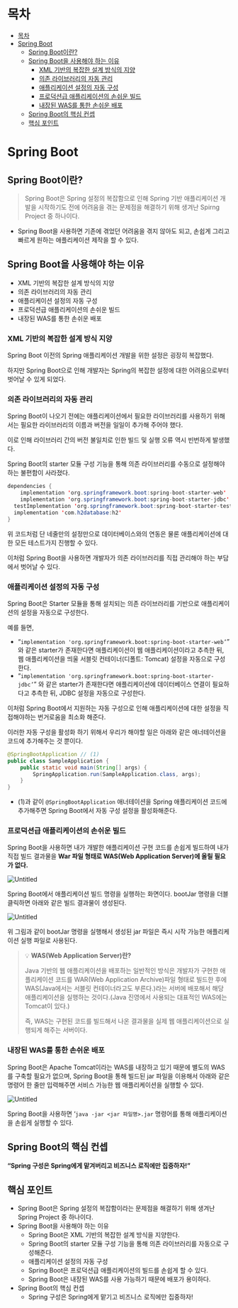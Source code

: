 # 목차
* [목차](#목차)
* [Spring Boot](#spring-boot)
    + [Spring Boot이란?](#spring-boot이란)
    + [Spring Boot을 사용해야 하는 이유](#spring-boot을-사용해야-하는-이유)
        + [XML 기반의 복잡한 설계 방식의 지양](#xml-기반의-복잡한-설계-방식-지양)
        + [의존 라이브러리의 자동 관리](#의존-라이브러리의-자동-관리)
        + [애플리케이션 설정의 자동 구성](#애플리케이션-설정의-자동-구성)
        + [프로덕션급 애플리케이션의 손쉬운 빌드](#프로덕션급-애플리케이션의-손쉬운-빌드)
        + [내장된 WAS를 통한 손쉬운 배포](#내장된-was를-통한-손쉬운-배포)
    + [Spring Boot의 핵심 컨셉](#spring-boot의-핵심-컨셉)
    + [핵심 포인트](#핵심-포인트)

# Spring Boot

## Spring Boot이란?

> Spring Boot은 Spring 설정의 복잡함으로 인해 Spring 기반 애플리케이션 개발을 시작하기도 전에 어려움을 겪는 문제점을 해결하기 위해 생겨난 Spirng Project 중 하나이다.
> 
- Spring Boot을 사용하면 기존에 겪었던 어려움을 겪지 않아도 되고, 손쉽게 그리고 빠르게 원하는 애플리케이션 제작을 할 수 있다.

## Spring Boot을 사용해야 하는 이유

- XML 기반의 복잡한 설계 방식의 지양
- 의존 라이브러리의 자동 관리
- 애플리케이션 설정의 자동 구성
- 프로덕션급 애플리케이션의 손쉬운 빌드
- 내장된 WAS를 통한 손쉬운 배포

### XML 기반의 복잡한 설계 방식 지양

Spring Boot 이전의 Spring 애플리케이션 개발을 위한 설정은 굉장히 복잡했다.

하지만 Spring Boot으로 인해 개발자는 Spring의 복잡한 설정에 대한 어려움으로부터 벗어날 수 있게 되었다.

### 의존 라이브러리의 자동 관리

Spring Boot이 나오기 전에는 애플리케이션에서 필요한 라이브러리를 사용하기 위해서는 필요한 라이브러리의 이름과 버전을 일일이 추가해 주어야 했다. 

이로 인해 라이브러리 간의 버전 불일치로 인한 빌드 및 실행 오류 역시 빈번하게 발생했다.

Spring Boot의 starter 모듈 구성 기능을 통해 의존 라이브러리를 수동으로 설정해야 하는 불편함이 사라졌다.

```java
dependencies {
	implementation 'org.springframework.boot:spring-boot-starter-web'
	implementation 'org.springframework.boot:spring-boot-starter-jdbc'
  testImplementation 'org.springframework.boot:spring-boot-starter-test'
  implementation 'com.h2database:h2'
}
```

위 코드처럼 단 네줄만의 설정만으로 데이터베이스와의 연동은 물론 애플리케이션에 대한 모든 테스트가지 진행할 수 있다.

이처럼 Spring Boot을 사용하면 개발자가 의존 라이브러리를 직접 관리해야 하는 부담에서 벗어날 수 있다.

### 애플리케이션 설정의 자동 구성

Spring Boot은 Starter 모듈을 통해 설치되는 의존 라이브러리를 기반으로 애플리케이션의 설정을 자동으로 구성한다.

예를 들면,

- “`implementation 'org.springframework.boot:spring-boot-starter-web’`” 와 같은 starter가 존재한다면 애플리케이션이 웹 애플리케이션이라고 추측한 뒤, 웹 애플리케이션을 띄울 서블릿 컨테이너(디폴트: Tomcat) 설정을 자동으로 구성한다.
- “`implementation 'org.springframework.boot:spring-boot-starter-jdbc’`” 와 같은 starter가 존재한다면 애플리케이션에 데이터베이스 연결이 필요하다고 추측한 뒤, JDBC 설정을 자동으로 구성한다.

이처럼 Spring Boot에서 지원하는 자동 구성으로 인해 애플리케이션에 대한 설정을 직접해야하는 번거로움을 최소화 해준다.

이러한 자동 구성을 활성화 하기 위해서 우리가 해야할 일은 아래와 같은 애너테이션을 코드에 추가해주는 것 뿐이다.

```java
@SpringBootApplication // (1)
public class SampleApplication {
	public static void main(String[] args) {
		SpringApplication.run(SampleApplication.class, args);
	}
}
```

- (1)과 같이 `@SpringBootApplication` 애너테이션을 Spring 애플리케이션 코드에 추가해주면 Spring Boot에서 자동 구성 설정을 활성화해준다.

### 프로덕션급 애플리케이션의 손쉬운 빌드

Spring Boot을 사용하면 내가 개발한 애플리케이션 구현 코드를 손쉽게 빌드하여 내가 직접 빌드 결과물을 **War 파일 형태로 WAS(Web Application Server)에 올릴 필요가 없다.**

![Untitled](https://s3.us-west-2.amazonaws.com/secure.notion-static.com/645edbfc-28ca-4c58-ac1d-d72454246b63/Untitled.png?X-Amz-Algorithm=AWS4-HMAC-SHA256&X-Amz-Content-Sha256=UNSIGNED-PAYLOAD&X-Amz-Credential=AKIAT73L2G45EIPT3X45%2F20221012%2Fus-west-2%2Fs3%2Faws4_request&X-Amz-Date=20221012T054517Z&X-Amz-Expires=86400&X-Amz-Signature=17e44978f145b131e3774a42a343f5f186832d8bd930656b58e54df7cadd8ac3&X-Amz-SignedHeaders=host&response-content-disposition=filename%20%3D%22Untitled.png%22&x-id=GetObject)

Spring Boot에서 애플리케이션 빌드 명령을 실행하는 화면이다. bootJar 명령을 더블 클릭하면 아래와 같은 빌드 결과물이 생성된다.

![Untitled](https://s3.us-west-2.amazonaws.com/secure.notion-static.com/59b5f7a2-c93d-466e-a9fe-493c3d5b7d48/Untitled.png?X-Amz-Algorithm=AWS4-HMAC-SHA256&X-Amz-Content-Sha256=UNSIGNED-PAYLOAD&X-Amz-Credential=AKIAT73L2G45EIPT3X45%2F20221012%2Fus-west-2%2Fs3%2Faws4_request&X-Amz-Date=20221012T054534Z&X-Amz-Expires=86400&X-Amz-Signature=287a23e05ea48fe76ff69cc7fd7ab075574494a2f9e7a5a633519acdac04567d&X-Amz-SignedHeaders=host&response-content-disposition=filename%20%3D%22Untitled.png%22&x-id=GetObject)

위 그림과 같이 bootJar 명령을 실행해서 생성된 jar 파일은 즉시 시작 가능한 애플리케이션 실행 파일로 사용된다.

> 💡 **WAS(Web Application Server)란?**
>
> Java 기반의 웹 애플리케이션을 배포하는 일반적인 방식은 개발자가 구현한 애플리케이션 코드를 WAR(Web Application Archive)파일 형태로 빌드한 후에 WAS(Java에서는 서블릿 컨테이너라고도 부른다.)라는 서버에 배포해서 해당 애플리케이션을 실행하는 것이다.(Java 진영에서 사용되는 대표적인 WAS에는 Tomcat이 있다.)
>
> 즉, WAS는 구현된 코드를 빌드해서 나온 결과물을 실제 웹 애플리케이션으로 실행되게 해주는 서버이다.


### 내장된 WAS를 통한 손쉬운 배포

Spring Boot은 Apache Tomcat이라는 WAS를 내장하고 있기 때문에 별도의 WAS를 구축할 필요가 없으며, Spring Boot을 통해 빌드된 jar 파일을 이용해서 아래와 같은 명령어 한 줄만 입력해주면 서비스 가능한 웹 애플리케이션을 실행할 수 있다. 

![Untitled](https://s3.us-west-2.amazonaws.com/secure.notion-static.com/06169a0b-8fc1-403a-bbaf-b0e88ff71fba/Untitled.png?X-Amz-Algorithm=AWS4-HMAC-SHA256&X-Amz-Content-Sha256=UNSIGNED-PAYLOAD&X-Amz-Credential=AKIAT73L2G45EIPT3X45%2F20221012%2Fus-west-2%2Fs3%2Faws4_request&X-Amz-Date=20221012T054545Z&X-Amz-Expires=86400&X-Amz-Signature=d9e62e58e6021ad42a3759813ffdacda72c263769c009ab37a5428fd2f6f3607&X-Amz-SignedHeaders=host&response-content-disposition=filename%20%3D%22Untitled.png%22&x-id=GetObject)

Spring Boot을 사용하면 ‘`java -jar <jar 파일명>.jar` 명령어를 통해 애플리케이션을 손쉽게 실행할 수 있다.

## Spring Boot의 핵심 컨셉

**“Spring 구성은 Spring에게 맡겨버리고 비즈니스 로직에만 집중하자!”**

## 핵심 포인트

- Spring Boot은 Spring 설정의 복잡함이라는 문제점을 해결하기 위해 생겨난 Spring Project 중 하나이다.
- Spring Boot을 사용해야 하는 이유
    - Spring Boot은 XML 기반의 복잡한 설계 방식을 지양한다.
    - Spring Boot의 starter 모듈 구성 기능을 통해 의존 라이브러리를 자동으로 구성해준다.
    - 애플리케이션 설정의 자동 구성
    - Spring Boot은 프로덕션급 애플리케이션의 빌드를 손쉽게 할 수 있다.
    - Spring Boot은 내장된 WAS를 사용 가능하기 때문에 배포가 용이하다.
- Spring Boot의 핵심 컨셉
    - Spring 구성은 Spring에게 맡기고 비즈니스 로직에만 집중하자!